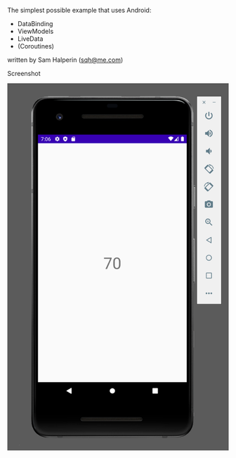 The simplest possible example that uses Android:
+ DataBinding
+ ViewModels
+ LiveData
+ (Coroutines)


written by Sam Halperin (sqh@me.com)


Screenshot


![screenshot](screenshot.png)
